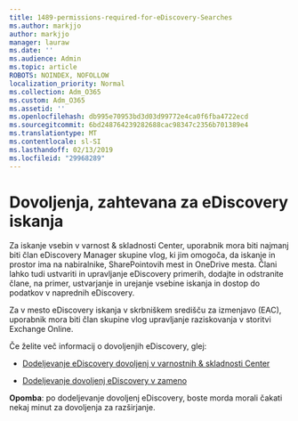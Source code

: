 ```yaml
---
title: 1489-permissions-required-for-eDiscovery-Searches
ms.author: markjjo
author: markjjo
manager: lauraw
ms.date: ''
ms.audience: Admin
ms.topic: article
ROBOTS: NOINDEX, NOFOLLOW
localization_priority: Normal
ms.collection: Adm_O365
ms.custom: Adm_O365
ms.assetid: ''
ms.openlocfilehash: db995e70953bd3d03d99772e4ca0f6fba4722ecd
ms.sourcegitcommit: 6bd248764239282688cac98347c2356b701389e4
ms.translationtype: MT
ms.contentlocale: sl-SI
ms.lasthandoff: 02/13/2019
ms.locfileid: "29968289"
---
```

# <a name="permissions-required-for-ediscovery-searches"></a>Dovoljenja, zahtevana za eDiscovery iskanja

Za iskanje vsebin v varnost & skladnosti Center, uporabnik mora biti najmanj biti član eDiscovery Manager skupine vlog, ki jim omogoča, da iskanje in prostor ima na nabiralnike, SharePointovih mest in OneDrive mesta. Člani lahko tudi ustvariti in upravljanje eDiscovery primerih, dodajte in odstranite člane, na primer, ustvarjanje in urejanje vsebine iskanja in dostop do podatkov v naprednih eDiscovery.

Za v mesto eDiscovery iskanja v skrbniškem središču za izmenjavo (EAC), uporabnik mora biti član skupine vlog upravljanje raziskovanja v storitvi Exchange Online.

Če želite več informacij o dovoljenjih eDiscovery, glej: 

- [Dodeljevanje eDiscovery dovoljenj v varnostnih & skladnosti Center](https://docs.microsoft.com/office365/securitycompliance/assign-ediscovery-permissions)

- [Dodeljevanje dovoljenj eDiscovery v zameno](https://docs.microsoft.com/exchange/security-and-compliance/in-place-ediscovery/assign-ediscovery-permissions)

**Opomba**: po dodeljevanje dovoljenj eDiscovery, boste morda morali čakati nekaj minut za dovoljenja za razširjanje.
